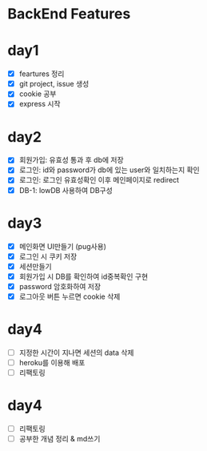 # BackEnd Features

# day1
- [x] feartures 정리
- [x] git project, issue 생성
- [x] cookie 공부
- [x] express 시작

# day2
- [x] 회원가입: 유효성 통과 후 db에 저장
- [x] 로그인: id와 password가 db에 있는 user와 일치하는지 확인
- [x] 로그인: 로그인 유효성확인 이후 메인페이지로 redirect
- [x] DB-1: lowDB 사용하여 DB구성

# day3
- [x] 메인화면 UI만들기 (pug사용)
- [x] 로그인 시 쿠키 저장
- [x] 세션만들기
- [x] 회원가입 시 DB를 확인하여 id중복확인 구현
- [x] password 암호화하여 저장
- [x] 로그아웃 버튼 누르면 cookie 삭제

# day4
- [ ] 지정한 시간이 지나면 세션의 data 삭제
- [ ] heroku를 이용해 배포
- [ ] 리팩토링

# day4
- [ ] 리팩토링
- [ ] 공부한 개념 정리 & md쓰기
